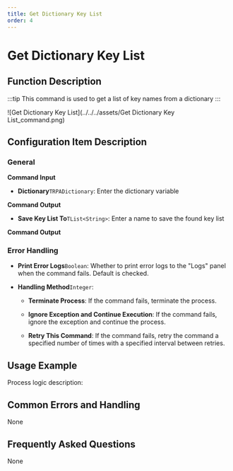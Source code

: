 ```yaml
---
title: Get Dictionary Key List
order: 4
---
```


# Get Dictionary Key List

## Function Description

:::tip 
This command is used to get a list of key names from a dictionary
:::

![Get Dictionary Key List](../../../assets/Get Dictionary Key List_command.png)

## Configuration Item Description

### General

**Command Input**

- **Dictionary**`TRPADictionary`: Enter the dictionary variable


**Command Output**

- **Save Key List To**`TList<String>`: Enter a name to save the found key list


**Command Output**

### Error Handling

- **Print Error Logs**`Boolean`: Whether to print error logs to the "Logs" panel when the command fails. Default is checked. 

- **Handling Method**`Integer`:

    - **Terminate Process**: If the command fails, terminate the process.

    - **Ignore Exception and Continue Execution**: If the command fails, ignore the exception and continue the process.

    - **Retry This Command**: If the command fails, retry the command a specified number of times with a specified interval between retries.

## Usage Example

Process logic description:

## Common Errors and Handling

None

## Frequently Asked Questions

None

